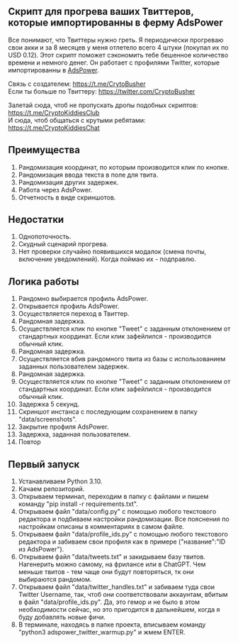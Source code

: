 ## Скрипт для прогрева ваших Твиттеров, которые импортированны в ферму AdsPower
Все понимают, что Твиттеры нужно греть. Я периодически прогреваю свои акки и за 8 месяцев у меня отлетело всего 4 штуки (покупал их по USD 0.12). Этот скрипт поможет сэкономить тебе бешенное количество времени и немного денег. Он работает с профилями Twitter, которые импортированны в [AdsPower](https://share.adspower.net/Btc9YYgpiyJxhmW).

Связь с создателем: https://t.me/CrytoBusher <br>
Если ты больше по Твиттеру: https://twitter.com/CryptoBusher <br>

Залетай сюда, чтоб не пропускать дропы подобных скриптов: https://t.me/CryptoKiddiesClub <br>
И сюда, чтоб общаться с крутыми ребятами: https://t.me/CryptoKiddiesChat <br>

## Преимущества
1. Рандомизация координат, по которым производится клик по кнопке.
2. Рандомизация ввода текста в поле для твита.
3. Рандомизация других задержек.
4. Работа через AdsPower.
5. Отчетность в виде скриншотов.

## Недостатки
1. Однопоточность.
2. Скудный сценарий прогрева.
3. Нет проверки случайно появившихся модалок (смена почты, включение уведомлений). Когда поймаю их - подправлю.

## Логика работы
1. Рандомно выбирается профиль AdsPower.
2. Открывается профиль AdsPower.
3. Осуществляется переход в Твиттер.
4. Рандомная задержка.
5. Осуществляется клик по кнопке "Tweet" с заданным отклонением от стандартных координат. Если клик зафейлился - производится обычный клик.
6. Рандомная задержка.
7. Осуществляется вбив рандомного твита из базы с использованием заданных пользователем задержек.
8. Рандомная задержка.
9. Осуществляется клик по кнопке "Tweet" с заданным отклонением от стандартных координат. Если клик зафейлился - производится обычный клик.
10. Задержка 5 секунд.
11. Скриншот инстанса с последующим сохранением в папку "data/screenshots".
12. Закрытие профиля AdsPower.
13. Задержка, заданная пользователем.
14. Повтор

## Первый запуск
1. Устанавливаем Python 3.10.
2. Качаем репозиторий.
3. Открываем терминал, переходим в папку с файлами и пишем команду "pip install -r requirements.txt".
4. Открываем файл "data/config.py" с помощью любого текстового редактора и подбиваем настройки рандомизации. Все пояснения по настройкам описаны в комментариях в самом файле.
5. Открываем файл "data/profile_ids.py" с помощью любого текстового редактора и забиваем свои профиля как в примере ("название":"ID из AdsPower").
6. Открываем файл "data/tweets.txt" и закидываем базу твитов. Нагенерить можно самому, на фрилансе или в ChatGPT. Чем меньше твитов - тем чаще они будут повторяться, тк они выбираются рандомом.
7. Открываем файл "data/twitter_handles.txt" и забиваем туда свои Twitter Username, так, чтоб они соответствовали аккаунтам, вбитым в файл "data/profile_ids.py". Да, это гемор и не было в этом необходимости сейчас, но это пригодится в дальнейшем, когда я буду добавлять новые фичи.
8. В терминале, находясь в папке проекта, вписываем команду "python3 adspower_twitter_warmup.py" и жмем ENTER.
